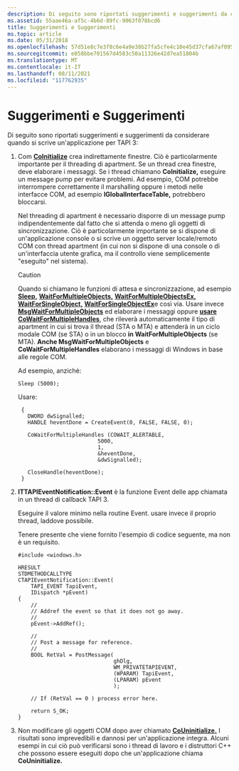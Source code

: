 ```yaml
---
description: Di seguito sono riportati suggerimenti e suggerimenti da considerare quando si scrive un'applicazione per TAPI 3
ms.assetid: 55aae46a-af5c-4b6d-89fc-9063f078bcd6
title: Suggerimenti e Suggerimenti
ms.topic: article
ms.date: 05/31/2018
ms.openlocfilehash: 57d51e8c7e3f8c6e4a9e38b27fa5cfe4c10e45d37cfa67af095d573eea319614
ms.sourcegitcommit: e858bbe701567d4583c50a11326e42d7ea51804b
ms.translationtype: MT
ms.contentlocale: it-IT
ms.lasthandoff: 08/11/2021
ms.locfileid: "117762935"
---
```

# <a name="hints-and-tips"></a>Suggerimenti e Suggerimenti

Di seguito sono riportati suggerimenti e suggerimenti da considerare quando si scrive un'applicazione per TAPI 3:

1.  Com [**CoInitialize**](/windows/desktop/api/objbase/nf-objbase-coinitialize) crea indirettamente finestre. Ciò è particolarmente importante per il threading di apartment. Se un thread crea finestre, deve elaborare i messaggi. Se i thread chiamano **CoInitialize,** eseguire un message pump per evitare problemi. Ad esempio, COM potrebbe interrompere correttamente il marshalling oppure i metodi nelle interfacce COM, ad esempio **IGlobalInterfaceTable,** potrebbero bloccarsi.

    Nel threading di apartment è necessario disporre di un message pump indipendentemente dal fatto che si attenda o meno gli oggetti di sincronizzazione. Ciò è particolarmente importante se si dispone di un'applicazione console o si scrive un oggetto server locale/remoto COM con thread apartment (in cui non si dispone di una console o di un'interfaccia utente grafica, ma il controllo viene semplicemente "eseguito" nel sistema).

    > [!Caution]  
    > Quando si chiamano le funzioni di attesa e sincronizzazione, ad esempio [**Sleep,**](/windows/desktop/api/synchapi/nf-synchapi-sleep) [**WaitForMultipleObjects,**](/windows/desktop/api/synchapi/nf-synchapi-waitformultipleobjects) [**WaitForMultipleObjectsEx,**](/windows/desktop/api/synchapi/nf-synchapi-waitformultipleobjectsex) [**WaitForSingleObject,**](/windows/desktop/api/synchapi/nf-synchapi-waitforsingleobject) [**WaitForSingleObjectEx**](/windows/desktop/api/synchapi/nf-synchapi-waitforsingleobjectex)e così via. Usare invece [**MsgWaitForMultipleObjects**](/windows/desktop/api/winuser/nf-winuser-msgwaitformultipleobjects) ed elaborare i messaggi oppure [**usare CoWaitForMultipleHandles**](/windows/desktop/api/combaseapi/nf-combaseapi-cowaitformultiplehandles), che rileverà automaticamente il tipo di apartment in cui si trova il thread (STA o MTA) e attenderà in un ciclo modale COM (se STA) o in un blocco **in WaitForMultipleObjects** (se MTA). **Anche MsgWaitForMultipleObjects** e **CoWaitForMultipleHandles** elaborano i messaggi di Windows in base alle regole COM.

     

    Ad esempio, anziché:

    `Sleep (5000);`

    Usare:

    ``` syntax
     {
       DWORD dwSignalled;
       HANDLE heventDone = CreateEvent(0, FALSE, FALSE, 0);

       CoWaitForMultipleHandles (COWAIT_ALERTABLE,
                             5000,
                             1,
                             &heventDone,
                             &dwSignalled);

       CloseHandle(heventDone);
     }
    ```

2.  **ITTAPIEventNotification::Event** è la funzione Event delle app chiamata in un thread di callback TAPI 3.

    Eseguire il valore minimo nella routine Event. usare invece il proprio thread, laddove possibile.

    Tenere presente che viene fornito l'esempio di codice seguente, ma non è un requisito.

    ```syntax
    #include <windows.h>

    HRESULT
    STDMETHODCALLTYPE
    CTAPIEventNotification::Event(
        TAPI_EVENT TapiEvent,
        IDispatch *pEvent)
    {
        //
        // Addref the event so that it does not go away.
        //
        pEvent->AddRef();

        //
        // Post a message for reference.
        //
        BOOL RetVal = PostMessage(
                                  ghDlg,
                                  WM_PRIVATETAPIEVENT,
                                  (WPARAM) TapiEvent,
                                  (LPARAM) pEvent
                                  );

        // If (RetVal == 0 ) process error here.

        return S_OK;
    }     
    ```

3.  Non modificare gli oggetti COM dopo aver chiamato [**CoUninitialize.**](/windows/desktop/api/combaseapi/nf-combaseapi-couninitialize) I risultati sono imprevedibili e dannosi per un'applicazione integra. Alcuni esempi in cui ciò può verificarsi sono i thread di lavoro e i distruttori C++ che possono essere eseguiti dopo che un'applicazione chiama **CoUninitialize.**

 

 
